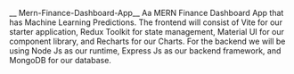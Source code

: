 __ Mern-Finance-Dashboard-App__
Aa MERN Finance Dashboard App that has Machine Learning Predictions. 
The frontend will consist of Vite for our starter application, Redux Toolkit for state management, Material UI for our component library, and Recharts for our Charts.
For the backend we will be using Node Js as our runtime, Express Js as our backend framework, and MongoDB for our database.
